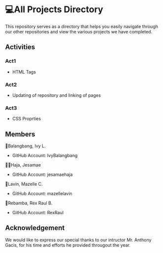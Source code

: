 
# 💻All Projects Directory

This repository serves as a directory that helps you easily navigate through our other repositories and view the various projects we have completed.

## Activities
### Act1
- HTML Tags
### Act2
- Updating of repository and linking of pages
### Act3
- CSS Proprties
## Members
👩Balangbang, Ivy L. 
- GitHub Account: IvyBalangbang

👩‍🦰Haja, Jesamae
- GitHub Account: jesamaehaja

👸Lavin, Mazelle C.
- GitHub Account: mazellelavin

👦Rebamba, Rex Raul B.
- GitHub Account: RexRaul

## Acknowledgement
We would like to express our special thanks to our intructor Mr. Anthony Gacis, for his time and efforts he provided througout the year.
